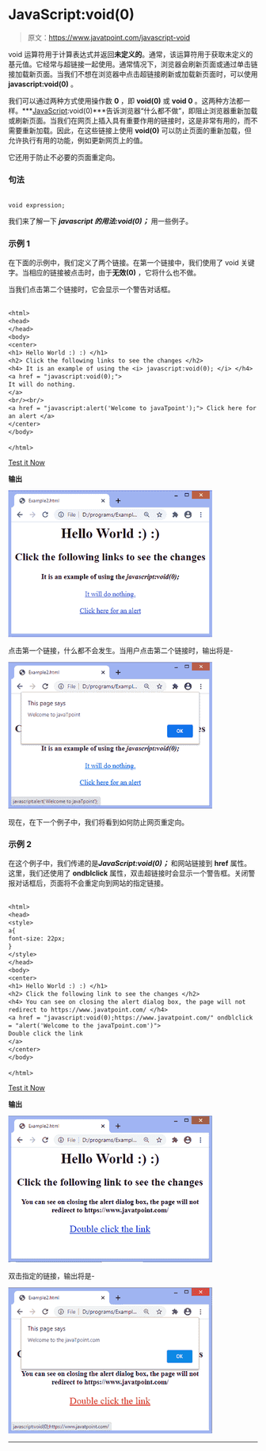 # JavaScript:void(0)

> 原文：<https://www.javatpoint.com/javascript-void>

void 运算符用于计算表达式并返回**未定义的**。通常，该运算符用于获取未定义的基元值。它经常与超链接一起使用。通常情况下，浏览器会刷新页面或通过单击链接加载新页面。当我们不想在浏览器中点击超链接刷新或加载新页面时，可以使用 **javascript:void(0)** 。

我们可以通过两种方式使用操作数 **0** ，即 **void(0)** 或 **void 0** 。这两种方法都一样。***[JavaScript](https://www.javatpoint.com/javascript-tutorial):void(0)***告诉浏览器“什么都不做”，即阻止浏览器重新加载或刷新页面。当我们在网页上插入具有重要作用的链接时，这是非常有用的，而不需要重新加载。因此，在这些链接上使用 **void(0)** 可以防止页面的重新加载，但允许执行有用的功能，例如更新网页上的值。

它还用于防止不必要的页面重定向。

### 句法

```

void expression;

```

我们来了解一下 ***javascript 的用法:void(0)；*** 用一些例子。

### 示例 1

在下面的示例中，我们定义了两个链接。在第一个链接中，我们使用了 void 关键字。当相应的链接被点击时，由于**无效(0)** ，它将什么也不做。

当我们点击第二个链接时，它会显示一个警告对话框。

```

<html>
<head>
</head>
<body>
<center>
<h1> Hello World :) :) </h1>
<h2> Click the following links to see the changes </h2>
<h4> It is an example of using the <i> javascript:void(0); </i> </h4>
<a href = "javascript:void(0);">
It will do nothing.
</a>
<br/><br/>
<a href = "javascript:alert('Welcome to javaTpoint');"> Click here for an alert </a>
</center>
</body>

</html>

```

[Test it Now](https://www.javatpoint.com/oprweb/test.jsp?filename=javascript-void1)

**输出**

![JavaScript:void(0)](img/7d8d4f91a44e73f94523bbb01ab8a78e.png)

点击第一个链接，什么都不会发生。当用户点击第二个链接时，输出将是-

![JavaScript:void(0)](img/394bac11a83a92cbdb12de3d537df7b0.png)

现在，在下一个例子中，我们将看到如何防止网页重定向。

### 示例 2

在这个例子中，我们传递的是***JavaScript:void(0)；*** 和网站链接到 **href** 属性。这里，我们还使用了 **ondblclick** 属性，双击超链接时会显示一个警告框。关闭警报对话框后，页面将不会重定向到网站的指定链接。

```

<html>
<head>
<style>
a{
font-size: 22px;
}
</style>
</head>
<body>
<center>
<h1> Hello World :) :) </h1>
<h2> Click the following link to see the changes </h2>
<h4> You can see on closing the alert dialog box, the page will not redirect to https://www.javatpoint.com/ </h4>
<a href = "javascript:void(0);https://www.javatpoint.com/" ondblclick = "alert('Welcome to the javaTpoint.com')">
Double click the link
</a>
</center>
</body>

</html>

```

[Test it Now](https://www.javatpoint.com/oprweb/test.jsp?filename=javascript-void2)

**输出**

![JavaScript:void(0)](img/a295fe8fedfd6c94f650860d7c70aaa2.png)

双击指定的链接，输出将是-

![JavaScript:void(0)](img/ad38ffad79e002b14c00748df2cc1d2b.png)

* * *